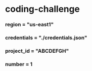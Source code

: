 # coding-challenge
### region = "us-east1"
### credentials = "./credentials.json"
### project_id = "ABCDEFGH"
### number = 1
